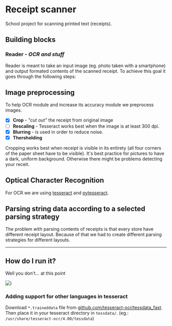 # Receipt scanner

School project for scanning printed text (receipts).

## Building blocks
### Reader - *OCR and stuff*

Reader is meant to take an input image (eg. photo taken with a smartphone) and output 
formated contents of the scanned receipt. To achieve this goal it goes through 
the following steps:

## Image preprocessing 
To help OCR module and increase its accuracy module we preprocess images. 
- [x] **Crop** - *"cut out"* the receipt from original image
- [ ] **Rescaling** - Tesseract works best when the image is at least 300 dpi.
- [x] **Blurring** -  is used in order to reduce noise.
- [x] **Thersholding** 

Cropping works best when receipt is visible in its entirety (all four corners of the paper sheet have to be visible). It's best practice for pictures to have a dark, uniform background. Otherwise there might be problems detecting your receit.

## Optical Character Recognition
For OCR we are using [tesseract](https://github.com/tesseract-ocr/tesseract) and [pytesseract](https://github.com/madmaze/pytesseract).

## Parsing string data according to a selected parsing strategy
The problem with parsing contents of receipts is that every store have different receipt layout. Because of that we had to create different parsing strategies for different layouts.


----
## How do I run it?
Well you don't... at this point

![i](https://i.kym-cdn.com/photos/images/newsfeed/001/305/222/ae7.gif)

### Adding support for other languages in tesseract

Download `*.traineddata` file from [github.com/tesseract-ocr/tessdata_fast](https://github.com/tesseract-ocr/tessdata_fast). 
Then place it in your tesseract directory in `tessdata/`. (eg.: `/usr/share/tesseract-ocr/4.00/tessdata`)
